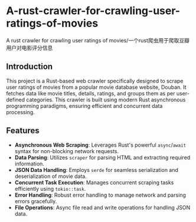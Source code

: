 # A-rust-crawler-for-crawling-user-ratings-of-movies
A rust crawler for crawling user ratings of movies/一个rust爬虫用于爬取豆瓣用户对电影评分信息

## Introduction

This project is a Rust-based web crawler specifically designed to scrape user ratings of movies from a popular movie database website, Douban. It fetches data like movie titles, details, ratings, and groups them as per user-defined categories. This crawler is built using modern Rust asynchronous programming paradigms, ensuring efficient and concurrent data processing.

## Features

- **Asynchronous Web Scraping**: Leverages Rust's powerful `async`/`await` syntax for non-blocking network requests.
- **Data Parsing**: Utilizes `scraper` for parsing HTML and extracting required information.
- **JSON Data Handling**: Employs `serde` for seamless serialization and deserialization of movie data.
- **Concurrent Task Execution**: Manages concurrent scraping tasks efficiently using `tokio::task`.
- **Error Handling**: Robust error handling to manage network and parsing errors gracefully.
- **File Operations**: Async file read and write operations for handling JSON data.